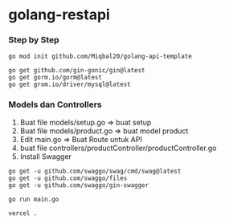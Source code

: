 # golang-restapi

### Step by Step 
```
go mod init github.com/Miqbal20/golang-api-template
```

```
go get github.com/gin-gonic/gin@latest 
go get gorm.io/gorm@latest 
go get grom.io/driver/mysql@latest
```

### Models dan Controllers
1. Buat file models/setup.go => buat setup
2. Buat file models/product.go => buat model product
3. Edit main.go => Buat Route untuk API
4. buat file controllers/productController/productController.go
5. Install Swagger
```
go get -u github.com/swaggo/swag/cmd/swag@latest
go get -u github.com/swaggo/files
go get -u github.com/swaggo/gin-swagger

```

```
go run main.go
```

```
vercel .
```
